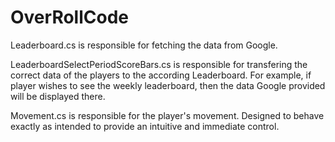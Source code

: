 # OverRollCode

Leaderboard.cs is responsible for fetching the data from Google.

LeaderboardSelectPeriodScoreBars.cs is responsible for transfering the correct data of the players to the according Leaderboard.
For example, if player wishes to see the weekly leaderboard, then the data Google provided will be displayed there.

Movement.cs is responsible for the player's movement. Designed to behave exactly as intended to provide an intuitive and immediate control.
